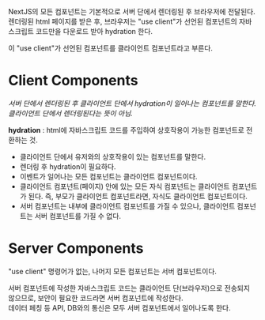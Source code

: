 NextJS의 모든 컴포넌트는 기본적으로 서버 단에서 렌더링된 후 브라우저에 전달된다.  
렌더링된 html 페이지를 받은 후, 브라우저는 "use client"가 선언된 컴포넌트의 자바스크립트 코드만을 다운로드 받아 hydration 한다.

이 "use client"가 선언된 컴포넌트를 클라이언트 컴포넌트라고 부른다.

# Client Components

_서버 단에서 렌더링된 후 클라이언트 단에서 hydration이 일어나는 컴포넌트를 말한다. 클라이언트 단에서 렌더링된다는 뜻이 아님._

**hydration** : html에 자바스크립트 코드를 주입하여 상호작용이 가능한 컴포넌트로 전환하는 것.

- 클라이언트 단에서 유저와의 상호작용이 있는 컴포넌트를 말한다.
- 렌더링 후 hydration이 필요하다.
- 이벤트가 일어나는 모든 컴포넌트는 클라이언트 컴포넌트이다.
- 클라이언트 컴포넌트(페이지) 안에 있는 모든 자식 컴포넌트는 클라이언트 컴포넌트가 된다. 즉, 부모가 클라이언트 컴포넌트라면, 자식도 클라이언트 컴포넌트이다.
- 서버 컴포넌트는 내부에 클라이언트 컴포넌트를 가질 수 있으나, 클라이언트 컴포넌트는 서버 컴포넌트를 가질 수 없다.

# Server Components

"use client" 명령어가 없는, 나머지 모든 컴포넌트는 서버 컴포넌트이다.

서버 컴포넌트에 작성한 자바스크립트 코드는 클라이언트 단(브라우저)으로 전송되지 않으므로, 보안이 필요한 코드라면 서버 컴포넌트에 작성한다.  
데이터 페칭 등 API, DB와의 통신은 모두 서버 컴포넌트에서 일어나도록 한다.
